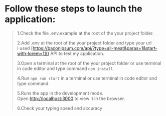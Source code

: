 # Follow these steps to launch the application:

> 1.Сheck the file .env.example at the root of the your project folder.
>
> 2.Add .env at the root of the your project folder and type your url<br />
> I used [https://baconipsum.com/api/?type=all-meat&paras=1&start-with-lorem=1]() API to test my application.
>
> 3.Open a terminal at the root of the your project folder or use terminal in code editor and type command `npm install`
>
> 4.Run `npm run start` in a terminal or use terminal in code editor and type command.
>
> 5.Runs the app in the development mode.<br />
> Open [http://localhost:3000](http://localhost:3000) to view it in the browser.
>
> 6.Check your typing speed and accuracy
